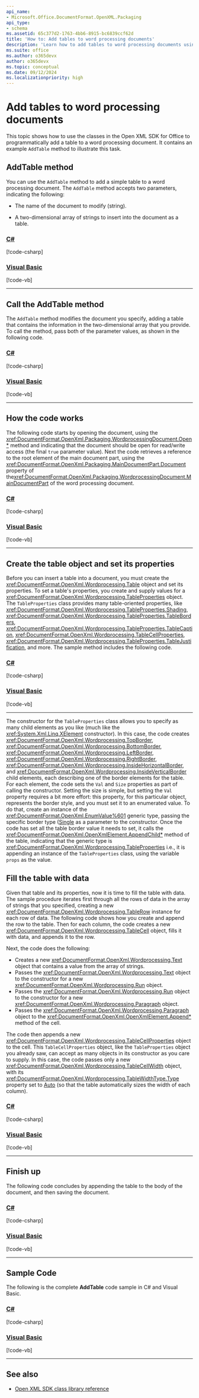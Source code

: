 ```yaml
---
api_name:
- Microsoft.Office.DocumentFormat.OpenXML.Packaging
api_type:
- schema
ms.assetid: 65c377d2-1763-4bb6-8915-bc6839ccf62d
title: 'How to: Add tables to word processing documents'
description: 'Learn how to add tables to word processing documents using the Open XML SDK.'
ms.suite: office
ms.author: o365devx
author: o365devx
ms.topic: conceptual
ms.date: 09/12/2024
ms.localizationpriority: high
---
```


# Add tables to word processing documents

This topic shows how to use the classes in the Open XML SDK for Office to programmatically add a table to a word processing document. It contains an example `AddTable` method to illustrate this task.



## AddTable method

You can use the `AddTable` method to add a simple table to a word processing document. The `AddTable` method accepts two parameters, indicating the following:

- The name of the document to modify (string).

- A two-dimensional array of strings to insert into the document as a
    table.

### [C#](#tab/cs-0)
[!code-csharp[](../../samples/word/add_tables/cs/Program.cs#snippet1)]
### [Visual Basic](#tab/vb-0)
[!code-vb[](../../samples/word/add_tables/vb/Program.vb#snippet1)]
***


## Call the AddTable method

The `AddTable` method modifies the document you specify, adding a table that contains the information in the two-dimensional array that you provide. To call the method, pass both of the parameter values, as shown in the following code.

### [C#](#tab/cs-1)
[!code-csharp[](../../samples/word/add_tables/cs/Program.cs#snippet2)]
### [Visual Basic](#tab/vb-1)
[!code-vb[](../../samples/word/add_tables/vb/Program.vb#snippet2)]
***


## How the code works

The following code starts by opening the document, using the <xref:DocumentFormat.OpenXml.Packaging.WordprocessingDocument.Open*> method and indicating that the document should be open for read/write access (the final `true` parameter value). Next the code retrieves a reference to the root element of the main document part, using the <xref:DocumentFormat.OpenXml.Packaging.MainDocumentPart.Document> property of the<xref:DocumentFormat.OpenXml.Packaging.WordprocessingDocument.MainDocumentPart> of the word processing document.

### [C#](#tab/cs-2)
[!code-csharp[](../../samples/word/add_tables/cs/Program.cs#snippet3)]
### [Visual Basic](#tab/vb-2)
[!code-vb[](../../samples/word/add_tables/vb/Program.vb#snippet3)]
***


## Create the table object and set its properties

Before you can insert a table into a document, you must create the <xref:DocumentFormat.OpenXml.Wordprocessing.Table> object and set its properties. To set a table's properties, you create and supply values for a <xref:DocumentFormat.OpenXml.Wordprocessing.TableProperties> object. The `TableProperties` class provides many table-oriented properties, like <xref:DocumentFormat.OpenXml.Wordprocessing.TableProperties.Shading>, <xref:DocumentFormat.OpenXml.Wordprocessing.TableProperties.TableBorders>, <xref:DocumentFormat.OpenXml.Wordprocessing.TableProperties.TableCaption>, <xref:DocumentFormat.OpenXml.Wordprocessing.TableCellProperties>, <xref:DocumentFormat.OpenXml.Wordprocessing.TableProperties.TableJustification>, and more. The sample method includes the following code.

### [C#](#tab/cs-3)
[!code-csharp[](../../samples/word/add_tables/cs/Program.cs#snippet4)]
### [Visual Basic](#tab/vb-3)
[!code-vb[](../../samples/word/add_tables/vb/Program.vb#snippet4)]
***


The constructor for the `TableProperties` class allows you to specify as many child elements as you like (much like the <xref:System.Xml.Linq.XElement> constructor). In this case, the code creates <xref:DocumentFormat.OpenXml.Wordprocessing.TopBorder>, <xref:DocumentFormat.OpenXml.Wordprocessing.BottomBorder>, <xref:DocumentFormat.OpenXml.Wordprocessing.LeftBorder>, <xref:DocumentFormat.OpenXml.Wordprocessing.RightBorder>, <xref:DocumentFormat.OpenXml.Wordprocessing.InsideHorizontalBorder>, and <xref:DocumentFormat.OpenXml.Wordprocessing.InsideVerticalBorder> child elements, each describing one of the border elements for the table. For each element, the code sets the `Val` and `Size` properties as part of calling the constructor. Setting the size is simple, but setting the `Val` property requires a bit more effort: this property, for this particular object, represents the border style, and you must set it to an enumerated value. To do that, create an instance of the <xref:DocumentFormat.OpenXml.EnumValue%601> generic type, passing the specific border type ([Single](/dotnet/api/documentformat.openxml.wordprocessing.bordervalues) as a parameter to the constructor. Once the code has set all the table border value it needs to set, it calls the <xref:DocumentFormat.OpenXml.OpenXmlElement.AppendChild*> method of the table, indicating that the generic type is <xref:DocumentFormat.OpenXml.Wordprocessing.TableProperties> i.e., it is appending an instance of the `TableProperties` class, using the variable `props` as the value.

## Fill the table with data

Given that table and its properties, now it is time to fill the table with data. The sample procedure iterates first through all the rows of data in the array of strings that you specified, creating a new <xref:DocumentFormat.OpenXml.Wordprocessing.TableRow> instance for each row of data. The following code shows how you create and append the row to the table. Then for each column, the code creates a new <xref:DocumentFormat.OpenXml.Wordprocessing.TableCell> object, fills it with data, and appends it to the row. 

Next, the code does the following:

- Creates a new <xref:DocumentFormat.OpenXml.Wordprocessing.Text> object that contains a value from the array of strings.
- Passes the <xref:DocumentFormat.OpenXml.Wordprocessing.Text> object to the constructor for a new <xref:DocumentFormat.OpenXml.Wordprocessing.Run> object.
- Passes the <xref:DocumentFormat.OpenXml.Wordprocessing.Run> object to the constructor for a new <xref:DocumentFormat.OpenXml.Wordprocessing.Paragraph> object.
- Passes the <xref:DocumentFormat.OpenXml.Wordprocessing.Paragraph> object to the <xref:DocumentFormat.OpenXml.OpenXmlElement.Append*> method of the cell.

The code then appends a new <xref:DocumentFormat.OpenXml.Wordprocessing.TableCellProperties> object to the cell. This `TableCellProperties` object, like the `TableProperties` object you already saw, can accept as many objects in its constructor as you care to supply. In this case, the code passes only a new <xref:DocumentFormat.OpenXml.Wordprocessing.TableCellWidth> object, with its <xref:DocumentFormat.OpenXml.Wordprocessing.TableWidthType.Type> property set to [Auto](/dotnet/api/documentformat.openxml.wordprocessing.tablewidthunitvalues) (so that the table automatically sizes the width of each column).

### [C#](#tab/cs-4)
[!code-csharp[](../../samples/word/add_tables/cs/Program.cs#snippet5)]
### [Visual Basic](#tab/vb-4)
[!code-vb[](../../samples/word/add_tables/vb/Program.vb#snippet5)]
***

## Finish up

The following code concludes by appending the table to the body of the document, and then saving the document.

### [C#](#tab/cs-8)
[!code-csharp[](../../samples/word/add_tables/cs/Program.cs#snippet6)]
### [Visual Basic](#tab/vb-8)
[!code-vb[](../../samples/word/add_tables/vb/Program.vb#snippet6)]
***


## Sample Code

The following is the complete **AddTable** code sample in C\# and Visual Basic.

### [C#](#tab/cs)
[!code-csharp[](../../samples/word/add_tables/cs/Program.cs#snippet0)]
### [Visual Basic](#tab/vb)
[!code-vb[](../../samples/word/add_tables/vb/Program.vb#snippet0)]
***

## See also

- [Open XML SDK class library reference](/office/open-xml/open-xml-sdk)

